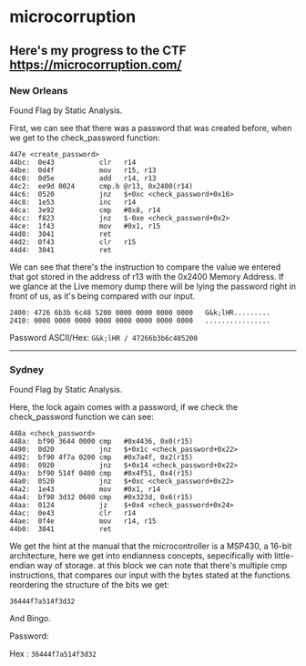 # microcorruption
Here's my progress to the CTF https://microcorruption.com/
---
<p>
<h3>New Orleans</h3>
Found Flag by Static Analysis.

First, we can see that there was a password that was created before, when we get to the check_password function:
```
447e <create_password>
44bc:  0e43           clr	r14
44be:  0d4f           mov	r15, r13
44c0:  0d5e           add	r14, r13
44c2:  ee9d 0024      cmp.b	@r13, 0x2400(r14)
44c6:  0520           jnz	$+0xc <check_password+0x16>
44c8:  1e53           inc	r14
44ca:  3e92           cmp	#0x8, r14
44cc:  f823           jnz	$-0xe <check_password+0x2>
44ce:  1f43           mov	#0x1, r15
44d0:  3041           ret
44d2:  0f43           clr	r15
44d4:  3041           ret
```
We can see that there's the instruction to compare the value we entered that got stored in the address of r13 with the 0x2400 Memory Address.
If we glance at the Live memory dump there will be lying the password right in front of us, as it's being compared with our input.
```
2400: 4726 6b3b 6c48 5200 0000 0000 0000 0000   G&k;lHR.........
2410: 0000 0000 0000 0000 0000 0000 0000 0000   ................
```
Password
ASCII/Hex: ```G&k;lHR / 47266b3b6c485200```
</p>

---
<p>
<h3>Sydney</h3>
Found Flag by Static Analysis.

Here, the lock again comes with a password, if we check the check_password function we can see:
```
448a <check_password>
448a:  bf90 3644 0000 cmp	#0x4436, 0x0(r15)
4490:  0d20           jnz	$+0x1c <check_password+0x22>
4492:  bf90 4f7a 0200 cmp	#0x7a4f, 0x2(r15)
4498:  0920           jnz	$+0x14 <check_password+0x22>
449a:  bf90 514f 0400 cmp	#0x4f51, 0x4(r15)
44a0:  0520           jnz	$+0xc <check_password+0x22>
44a2:  1e43           mov	#0x1, r14
44a4:  bf90 3d32 0600 cmp	#0x323d, 0x6(r15)
44aa:  0124           jz	$+0x4 <check_password+0x24>
44ac:  0e43           clr	r14
44ae:  0f4e           mov	r14, r15
44b0:  3041           ret
```
We get the hint at the manual that the microcontroller is a MSP430, a 16-bit architecture, here we get into endianness concepts, sepecifically with little-endian
way of storage. at this block we can note that there's multiple cmp instructions, that compares our input with the bytes stated at the functions. reordering
the structure of the bits we get:

```36444f7a514f3d32```

And Bingo.

Password:

Hex : ```36444f7a514f3d32```

</p>
